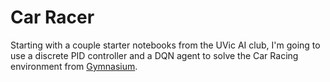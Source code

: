 # Car Racer

Starting with a couple starter notebooks from the UVic AI club, I'm going to use a discrete PID controller and a DQN agent to solve the Car Racing environment from [Gymnasium](https://gymnasium.farama.org/environments/box2d/car_racing/).